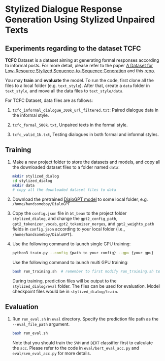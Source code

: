 # Stylized Dialogue Response Generation Using Stylized Unpaired Texts

## Experiments regarding to the dataset TCFC

**TCFC** Dataset is a dataset aiming at generating formal responses according to informal posts. For more detail, please refer to the paper [A Dataset for Low-Resource Stylized Sequence-to-Sequence Generation](https://www.msra.cn/wp-content/uploads/2020/01/A-Dataset-for-Low-Resource-Stylized-Sequence-to-Sequence-Generation.pdf) and this [repo](https://github.com/MarkWuNLP/Data4StylizedS2S).

You may **train** and **evaluate** the model. To run the code, first clone all the files to a local folder (e.g. `text_style`). After that, create a `data` folder in `text_style`, and move all the data files to `text_style/data`. 

For TCFC Dataset, data files are as follows:

1. `tcfc_informal_dialogue_300k_url_filtered.txt`:
Paired dialogue data in the informal style.

2. `tcfc_formal_500k.txt`,
Unpaired texts in the formal style.

3. `tcfc_valid_1k.txt`, 
Testing dialogues in both formal and informal styles. 

## Training

1. Make a new project folder to store the datasets and models, and copy all the downloaded dataset files to a folder named `data`:

    ```bash
    mkdir stylized_dialog
    cd stylized_dialog   
    mkdir data  
    # copy all the downloaded dataset files to data
    ```

2. Download the pretrained [DialoGPT model](https://huggingface.co/microsoft/DialoGPT-small) to some local folder, e.g. `/home/handsomeboy/DialoGPT`

3. Copy the `config.json` file in `bt_beam` to the project folder `stylized_dialog`, 
and change the `gpt2_config_path`, `gpt2_tokenizer_vocab`, `gpt2_tokenizer_merges`, and `gpt2_weights_path`
fields in `config.json` according to your local folder (i.e., `/home/handsomeboy/DialoGPT`).

4. Use the following command to launch single GPU training:

    ```bash
    python3 train.py --config {path to your config} --gpu {your gpu}
    ```

    Use the following command to launch multi GPU training:

    ```bash
    bash run_training.sh  # remember to first modify run_training.sh to use correct config.json file and GPUs
    ```

    During training, prediction files will be output to the `stylized_dialog/eval` folder. The files can be used for evaluation. Model checkpoint files would be in `stylized_dialog/train`.

## Evaluation

1. Run `run_eval.sh` in `eval` directory. Specify the prediction file path as the `--eval_file_path` argument.

    ```bash
    bash run_eval.sh
    ```

    Note that you should train the `SVM` and `BERT` classifier first to calculate the `acc`. Please refer to the code in `eval/bert_eval_acc.py` and `eval/svm_eval_acc.py` for more details.
